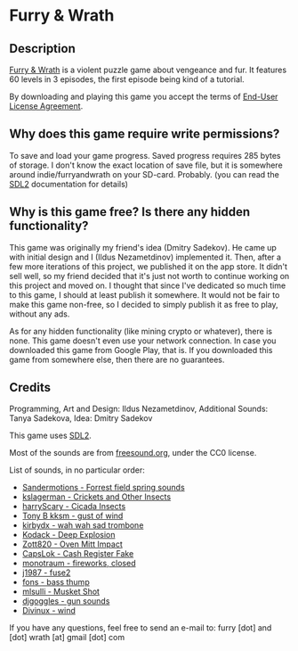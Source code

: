 # Furry &amp; Wrath

## Description

[Furry & Wrath](https://play.google.com/store/apps/details?id=game.furryandwrath.app&hl=en) is a violent puzzle game about vengeance and fur.
It features 60 levels in 3 episodes, the first episode being kind of a tutorial.

By downloading and playing this game you accept the terms of [End-User License Agreement](eula).

## Why does this game require write permissions?

To save and load your game progress. Saved progress requires 285 bytes of storage.
I don't know the exact location of save file, but it is somewhere around indie/furryandwrath on your SD-card. Probably.
(you can read the [SDL2](https://libsdl.org) documentation for details)

## Why is this game free? Is there any hidden functionality?

This game was originally my friend's idea (Dmitry Sadekov). He came up with initial design and I (Ildus Nezametdinov) implemented it.
Then, after a few more iterations of this project, we published it on the app store.
It didn't sell well, so my friend decided that it's just not worth to continue working on this project and moved on.
I thought that since I've dedicated so much time to this game, I should at least publish it somewhere.
It would not be fair to make this game non-free, so I decided to simply publish it as free to play, without any ads.

As for any hidden functionality (like mining crypto or whatever), there is none. This game doesn't even use your network connection.
In case you downloaded this game from Google Play, that is. If you downloaded this game from somewhere else, then there are no guarantees.

## Credits

Programming, Art and Design: Ildus Nezametdinov,
Additional Sounds: Tanya Sadekova,
Idea: Dmitry Sadekov

This game uses [SDL2](https://libsdl.org).

Most of the sounds are from [freesound.org](https://freesound.org), under the CC0 license.

List of sounds, in no particular order:
* [Sandermotions - Forrest field spring sounds](https://www.freesound.org/people/Sandermotions/sounds/234306/)
* [kslagerman - Crickets and Other Insects](https://www.freesound.org/people/kslagerman/sounds/155766/)
* [harryScary - Cicada Insects](https://www.freesound.org/people/harryScary/sounds/268956/)
* [Tony B kksm - gust of wind](https://www.freesound.org/people/Tony%20B%20kksm/sounds/80937/)
* [kirbydx - wah wah sad trombone](https://www.freesound.org/people/kirbydx/sounds/175409/)
* [Kodack - Deep Explosion](https://www.freesound.org/people/Kodack/sounds/258195/)
* [Zott820 - Oven Mitt Impact](https://www.freesound.org/people/Zott820/sounds/209583/)
* [CapsLok - Cash Register Fake](https://www.freesound.org/people/CapsLok/sounds/184438/)
* [monotraum - fireworks, closed](https://www.freesound.org/people/monotraum/sounds/212673/)
* [j1987 - fuse2](https://www.freesound.org/people/j1987/sounds/140715/)
* [fons - bass thump](https://www.freesound.org/people/fons/sounds/101362/)
* [mlsulli - Musket Shot](https://www.freesound.org/people/mlsulli/sounds/234869/)
* [djgoggles - gun sounds](https://www.freesound.org/people/djgoggles/sounds/188291/)
* [Divinux - wind](https://www.freesound.org/people/Divinux/sounds/254642/)

If you have any questions, feel free to send an e-mail to:
furry [dot] and [dot] wrath [at] gmail [dot] com
